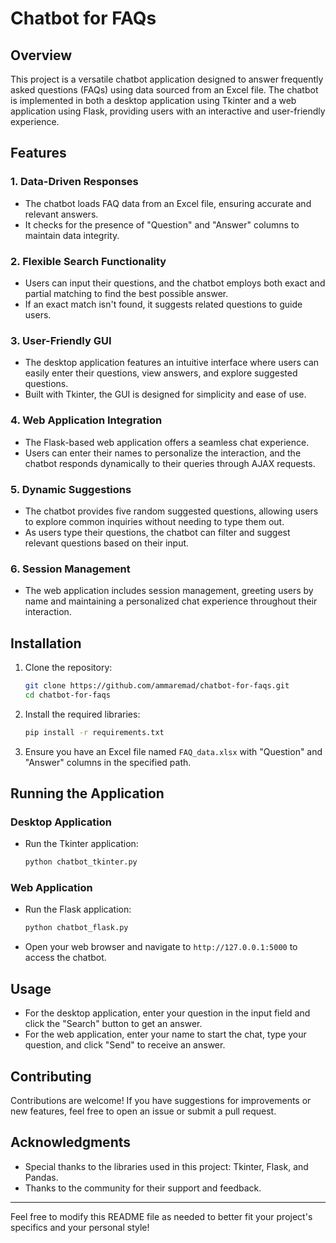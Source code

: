 # Chatbot for FAQs

## Overview

This project is a versatile chatbot application designed to answer frequently asked questions (FAQs) using data sourced from an Excel file. The chatbot is implemented in both a desktop application using Tkinter and a web application using Flask, providing users with an interactive and user-friendly experience.

## Features

### 1. Data-Driven Responses
- The chatbot loads FAQ data from an Excel file, ensuring accurate and relevant answers.
- It checks for the presence of "Question" and "Answer" columns to maintain data integrity.

### 2. Flexible Search Functionality
- Users can input their questions, and the chatbot employs both exact and partial matching to find the best possible answer.
- If an exact match isn't found, it suggests related questions to guide users.

### 3. User-Friendly GUI
- The desktop application features an intuitive interface where users can easily enter their questions, view answers, and explore suggested questions.
- Built with Tkinter, the GUI is designed for simplicity and ease of use.

### 4. Web Application Integration
- The Flask-based web application offers a seamless chat experience.
- Users can enter their names to personalize the interaction, and the chatbot responds dynamically to their queries through AJAX requests.

### 5. Dynamic Suggestions
- The chatbot provides five random suggested questions, allowing users to explore common inquiries without needing to type them out.
- As users type their questions, the chatbot can filter and suggest relevant questions based on their input.

### 6. Session Management
- The web application includes session management, greeting users by name and maintaining a personalized chat experience throughout their interaction.

## Installation

1. Clone the repository:
   ```bash
   git clone https://github.com/ammaremad/chatbot-for-faqs.git
   cd chatbot-for-faqs
   ```

2. Install the required libraries:
   ```bash
   pip install -r requirements.txt
   ```

3. Ensure you have an Excel file named `FAQ_data.xlsx` with "Question" and "Answer" columns in the specified path.

## Running the Application

### Desktop Application
- Run the Tkinter application:
  ```bash
  python chatbot_tkinter.py
  ```

### Web Application
- Run the Flask application:
  ```bash
  python chatbot_flask.py
  ```
- Open your web browser and navigate to `http://127.0.0.1:5000` to access the chatbot.

## Usage

- For the desktop application, enter your question in the input field and click the "Search" button to get an answer.
- For the web application, enter your name to start the chat, type your question, and click "Send" to receive an answer.

## Contributing

Contributions are welcome! If you have suggestions for improvements or new features, feel free to open an issue or submit a pull request.


## Acknowledgments

- Special thanks to the libraries used in this project: Tkinter, Flask, and Pandas.
- Thanks to the community for their support and feedback.

---

Feel free to modify this README file as needed to better fit your project's specifics and your personal style!

